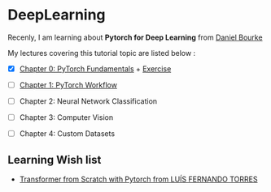 # DeepLearning
Recenly, I am learning about **Pytorch for Deep Learning** from [Daniel Bourke](https://youtu.be/Z_ikDlimN6A?si=JYUbk7jNR2Gfw1zn)

My lectures covering this tutorial topic are listed below :

- [x]  [Chapter 0: PyTorch Fundamentals](https://github.com/RadchaneepornC/DeepLearning/blob/main/Chapter%200%3A%20PyTorch%20Fundamentals.md) + [Exercise](https://github.com/RadchaneepornC/DeepLearning/blob/main/Exercise_Chapter%200%3A%20PyTorch%20Fundamentals.ipynb)
- [ ] [Chapter 1: PyTorch Workflow](https://github.com/RadchaneepornC/DeepLearning/blob/main/Chapter%201%3A%20PyTorch%20Workflow.md)
- [ ] Chapter 2: Neural Network Classification
- [ ] Chapter 3: Computer Vision
- [ ] Chapter 4: Custom Datasets


## Learning Wish list 
- [Transformer from Scratch with Pytorch from LUÍS FERNANDO TORRES](https://www.kaggle.com/code/lusfernandotorres/transformer-from-scratch-with-pytorch/notebook)
